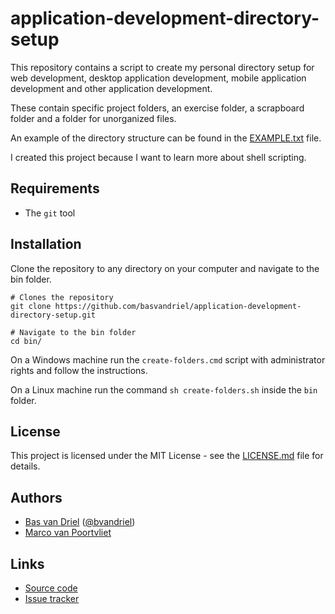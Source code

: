 # application-development-directory-setup
This repository contains a script to create my personal directory setup
for web development, desktop application development, mobile application development and
other application development.

These contain specific project folders, an exercise folder, a scrapboard folder and a 
folder for unorganized files.

An example of the directory structure can be found in the [EXAMPLE.txt](EXAMPLE.txt) file.

I created this project because I want to learn more about shell scripting.

## Requirements
* The `git` tool

## Installation
Clone the repository to any directory on your computer and navigate to the bin folder.

```shell
# Clones the repository
git clone https://github.com/basvandriel/application-development-directory-setup.git

# Navigate to the bin folder
cd bin/
```

On a Windows machine run the `create-folders.cmd` script with administrator rights and
follow the instructions.

On a Linux machine run the command `sh create-folders.sh` inside the `bin` folder.

## License
This project is licensed under the MIT License - see the [LICENSE.md](LICENSE.md) file for details.

## Authors
- [Bas van Driel](https://github.com/basvandriel "GitHub page") ([@bvandriel](https://twitter.com/bvandriel "Twitter page"))
- [Marco van Poortvliet](https://www.github.com/marc0tjevp "GitHub page")

## Links
* [Source code](https://github.com/basvandriel/application-development-directory-setup)
* [Issue tracker](https://github.com/basvandriel/application-development-directory-setup/issues)
